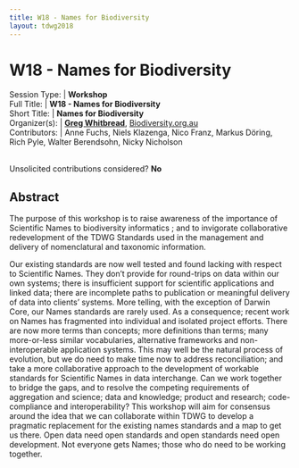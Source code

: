 ```yaml
---
title: W18 - Names for Biodiversity
layout: tdwg2018
---
```


# W18 - Names for Biodiversity

Session Type: | **Workshop**  
Full Title:   | **W18 - Names for Biodiversity**  
Short Title:  | **Names for Biodiversity**  
Organizer(s): | **[Greg Whitbread](mailto:whitbread.greg@gmail.com)**, [Biodiversity.org.au](http://biodiversity.org.au/)  
Contributors: | Anne Fuchs, Niels Klazenga, Nico Franz, Markus Döring, Rich Pyle, Walter Berendsohn, Nicky Nicholson  


<p><br />Unsolicited contributions considered?  <strong>No</strong></p>  

## Abstract  

The purpose of this workshop is to raise awareness of the importance of Scientific Names to biodiversity informatics   ; and to invigorate collaborative redevelopment of the TDWG Standards used in the management and delivery of nomenclatural and taxonomic information.

Our existing standards are now well tested and found lacking with respect to Scientific Names. They don’t provide for round-trips on data within our own systems; there is insufficient support for scientific applications and linked data; there are incomplete paths to publication or meaningful delivery of data into clients’ systems. More telling, with the exception of Darwin Core, our Names standards are rarely used. As a consequence; recent work on Names has fragmented into individual and isolated project efforts. There are now more terms than concepts; more definitions than terms; many more-or-less similar vocabularies, alternative frameworks and non-interoperable application systems. This may well be the natural process of evolution, but we do need to make time now to address reconciliation; and take a more collaborative approach to the development of workable standards for Scientific Names in data interchange. Can we work together to bridge the gaps, and to resolve the competing requirements of aggregation and science; data and knowledge; product and research; code-compliance and interoperability? This workshop will aim for consensus around the idea that we can collaborate within TDWG to develop a pragmatic replacement for the existing names standards and a map to get us there. Open data need open standards and open standards need open development. Not everyone gets Names; those who do need to be working together.
